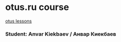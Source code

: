 # otus.ru course
[otus lessons](http://otus.ru/lessons)

### Student: Anvar Kiekbaev / Анвар Киекбаев
